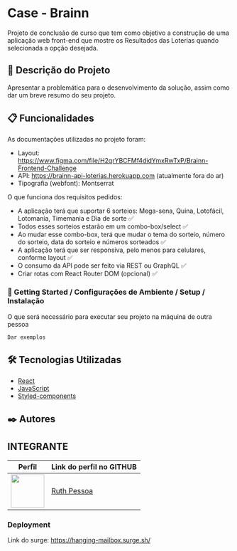 # Case - Brainn

Projeto de conclusão de curso que tem como objetivo a construção de uma aplicação web front-end que mostre os Resultados das Loterias quando selecionada a opção desejada.

## 🚀 Descrição do Projeto

Apresentar a problemática para o desenvolvimento da solução, assim como dar um breve resumo do seu projeto.

## 📋 Funcionalidades

As documentações utilizadas no projeto foram:

- Layout: https://www.figma.com/file/H2qrYBCFMf4didYmxRwTxP/Brainn-Frontend-Challenge
- API: https://brainn-api-loterias.herokuapp.com (atualmente fora do ar)
- Tipografia (webfont): Montserrat


O que funciona dos requisitos pedidos:

- A aplicação terá que suportar 6 sorteios: Mega-sena, Quina, Lotofácil, Lotomania, Timemania e Dia de sorte :white_check_mark:  
- Todos esses sorteios estarão em um combo-box/select ✅
- Ao mudar esse combo-box, terá que mudar o tema do sorteio, número do sorteio, data do sorteio e números sorteados ✅
- A aplicação terá que ser responsiva, pelo menos para celulares, conforme layout ✅
- O consumo da API pode ser feito via REST ou GraphQL ✅
- Criar rotas com React Router DOM (opcional) ✅


### 🔧 Getting Started / Configurações de Ambiente / Setup / Instalação

O que será necessário para executar seu projeto na máquina de outra pessoa

```
Dar exemplos
```

## 🛠️ Tecnologias Utilizadas


* [React](https://pt-br.reactjs.org/)
* [JavaScript](https://www.javascript.com/)
* [Styled-components](https://styled-components.com/)


## ✒️ Autores

## INTEGRANTE
Perfil      | Link do perfil no GITHUB
--------- | ------
[<img src="https://avatars.githubusercontent.com/Rtpessoa" width="75px;"/>](https://github.com/franklin-Ruth-Lima) | [Ruth Pessoa](https://github.com/franklin-Ruth-Lima)


### Deployment

Link do surge: https://hanging-mailbox.surge.sh/



